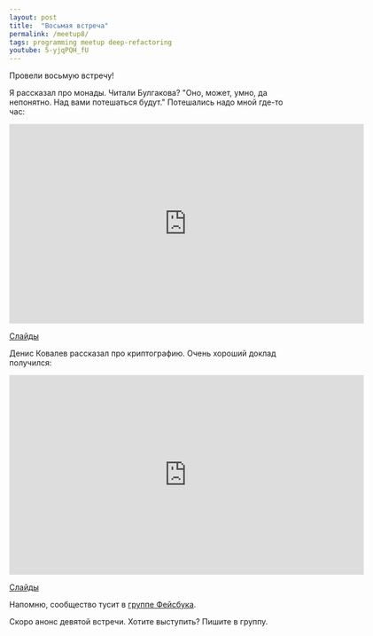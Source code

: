 ```yaml
---
layout: post
title:  "Восьмая встреча"
permalink: /meetup8/
tags: programming meetup deep-refactoring
youtube: 5-yjqPQH_fU
---
```


Провели восьмую встречу!

Я рассказал про монады. Читали Булгакова? "Оно, может, умно, да непонятно. Над
вами потешаться будут." Потешались надо мной где-то час:

<iframe width="640" height="360" src="https://www.youtube.com/embed/5-yjqPQH_fU"
frameborder="0" allowfullscreen></iframe>

[Слайды](http://grishaev.me/talks/monads.html)

Денис Ковалев рассказал про криптографию. Очень хороший доклад получился:

<iframe width="640" height="360" src="https://www.youtube.com/embed/grD13PMeGXA"
frameborder="0" allowfullscreen></iframe>

[Слайды](http://www.slideshare.net/DenisKovalev2/ss-64503995)

Напомню, сообщество тусит в [группе Фейсбука][facebook-group].

Скоро анонс девятой встречи. Хотите выступить? Пишите в группу.

[facebook-group]: https://www.facebook.com/groups/deeprefactoring/
